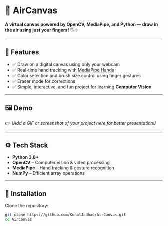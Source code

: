 # 🎨 AirCanvas  

**A virtual canvas powered by OpenCV, MediaPipe, and Python — draw in the air using just your fingers!** 🖐️✨  

---

## 📌 Features  
- ✅ Draw on a digital canvas using only your webcam  
- ✅ Real-time hand tracking with [MediaPipe Hands](https://developers.google.com/mediapipe/solutions/vision/hand_landmarker)  
- ✅ Color selection and brush size control using finger gestures  
- ✅ Eraser mode for corrections  
- ✅ Simple, interactive, and fun project for learning **Computer Vision**  

---

## 🖼️ Demo  
👉 *(Add a GIF or screenshot of your project here for better presentation!)*  

---

## ⚙️ Tech Stack  
- **Python 3.8+**  
- **OpenCV** – Computer vision & video processing  
- **MediaPipe** – Hand tracking & gesture recognition  
- **NumPy** – Efficient array operations  

---

## 🚀 Installation  

Clone the repository:  
```bash
git clone https://github.com/KunalJadhao/AirCanvas.git
cd AirCanvas

